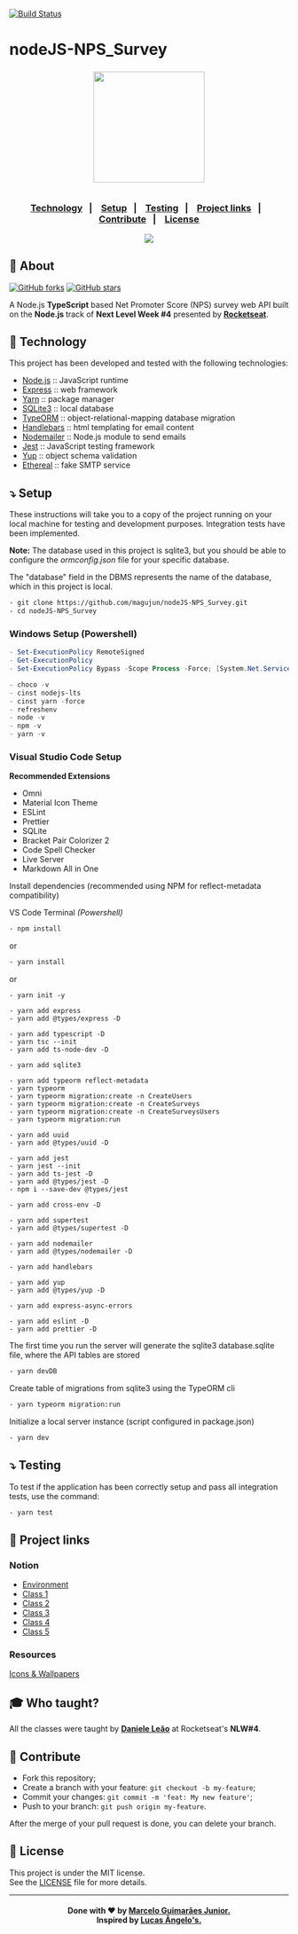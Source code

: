 [![Build Status](https://travis-ci.com/magujun/nodeJS-NPS_Survey.svg?branch=main)](https://travis-ci.com/magujun/nodeJS-NPS_Survey)

# nodeJS-NPS_Survey

<h3 align="center">
    <img width="200px" src="https://i.imgur.com/NDGJnnY.png">
    <br><br>
    <p align="center">
      <a href="#-technologies">Technology</a>&nbsp;&nbsp;&nbsp;|&nbsp;&nbsp;&nbsp;
      <a href="#-setup">Setup</a>&nbsp;&nbsp;&nbsp;|&nbsp;&nbsp;&nbsp;
      <a href="#-testing">Testing</a>&nbsp;&nbsp;&nbsp;|&nbsp;&nbsp;&nbsp;
      <a href="#-project-links">Project links</a>&nbsp;&nbsp;&nbsp;|&nbsp;&nbsp;&nbsp;
      <a href="#-contribute">Contribute</a>&nbsp;&nbsp;&nbsp;|&nbsp;&nbsp;&nbsp;
      <a href="#-license">License</a>
  </p>
</h3>

<p align="center">
  <a href="https://rocketseat.com.br">
    <img src="https://i.imgur.com/1o7urkT.png">
  </a>
</p>

## 🔖 About

[![GitHub forks](https://img.shields.io/github/forks/magujun/nodeJS-NPS_Survey?style=social)](https://github.com/magujun/nodeJS-NPS_Survey/network/members/)
[![GitHub stars](https://img.shields.io/github/stars/magujun/nodeJS-NPS_Survey?style=social)](https://github.com/magujun/nodeJS-NPS_Survey/stargazers/)

A Node.js <strong>TypeScript</strong> based Net Promoter Score (NPS) survey web API built on the <strong> Node.js </strong> track of <strong> Next Level Week #4</strong> presented by <strong>[Rocketseat](https://rocketseat.com.br/)</strong>.

## 🚀 Technology

This project has been developed and tested with the following technologies:

- [Node.js](https://nodejs.org/en/) :: JavaScript runtime
- [Express](https://expressjs.com/) :: web framework
- [Yarn](https://yarnpkg.com/) :: package manager
- [SQLite3](https://www.sqlite.org/) :: local database
- [TypeORM](https://typeorm.io/) :: object-relational-mapping database migration
- [Handlebars](https://handlebarsjs.com/) :: html templating for email content
- [Nodemailer](https://nodemailer.com/) :: Node.js module to send emails
- [Jest](https://jestjs.io/) :: JavaScript testing framework
- [Yup](https://github.com/jquense/yup) :: object schema validation
- [Ethereal](https://ethereal.email/) :: fake SMTP service

## ⤵ Setup

These instructions will take you to a copy of the project running on your local machine for testing and development purposes.
Integration tests have been implemented.

**Note:** The database used in this project is sqlite3, but you should be able to configure the <i>ormconfig.json</i> file for your specific database.

The "database" field in the DBMS represents the name of the database, which in this project is local.

```bash
- git clone https://github.com/magujun/nodeJS-NPS_Survey.git
- cd nodeJS-NPS_Survey
```

### Windows Setup (Powershell)
```Powershell
- Set-ExecutionPolicy RemoteSigned
- Get-ExecutionPolicy
- Set-ExecutionPolicy Bypass -Scope Process -Force; [System.Net.ServicePointManager]::SecurityProtocol = [System.Net.ServicePointManager]::SecurityProtocol -bor 3072; iex ((New-Object System.Net.WebClient).DownloadString('https://chocolatey.org/install.ps1'))

- choco -v
- cinst nodejs-lts
- cinst yarn -force
- refreshenv
- node -v  
- npm -v
- yarn -v
```

### Visual Studio Code Setup 

<strong>Recommended Extensions</strong>

  - Omni
  - Material Icon Theme
  - ESLint
  - Prettier
  - SQLite
  - Bracket Pair Colorizer 2
  - Code Spell Checker
  - Live Server
  - Markdown All in One

Install dependencies (recommended using NPM for reflect-metadata compatibility)

VS Code Terminal <i>(Powershell)</i>
```bash
- npm install
```
or

```bash
- yarn install
```
or

```Terminal
- yarn init -y

- yarn add express
- yarn add @types/express -D

- yarn add typescript -D
- yarn tsc --init
- yarn add ts-node-dev -D

- yarn add sqlite3

- yarn add typeorm reflect-metadata
- yarn typeorm
- yarn typeorm migration:create -n CreateUsers
- yarn typeorm migration:create -n CreateSurveys
- yarn typeorm migration:create -n CreateSurveysUsers
- yarn typeorm migration:run

- yarn add uuid  
- yarn add @types/uuid -D

- yarn add jest
- yarn jest --init
- yarn add ts-jest -D  
- yarn add @types/jest -D
- npm i --save-dev @types/jest

- yarn add cross-env -D  

- yarn add supertest 
- yarn add @types/supertest -D

- yarn add nodemailer
- yarn add @types/nodemailer -D

- yarn add handlebars

- yarn add yup
- yarn add @types/yup -D

- yarn add express-async-errors

- yarn add eslint -D  
- yarn add prettier -D
```

The first time you run the server will generate the sqlite3 database.sqlite file, where the API tables are stored

```bash
- yarn devDB
```

Create table of migrations from sqlite3 using the TypeORM cli

```bash
- yarn typeorm migration:run
```

Initialize a local server instance (script configured in package.json)

```bash
- yarn dev
```

## ⤵ Testing

To test if the application has been correctly setup and pass all integration tests, use the command:

```bash
- yarn test
```

## 🔗 Project links

### Notion

- [Environment](https://www.notion.so/Configura-es-do-ambiente-Node-js-ae9fea3f78894139af4268d198294e2a)
- [Class 1](https://www.notion.so/Dia-1-Fundamentos-do-NodeJS-a0040fa51a764bdaaf5648fedbf6fb4d)
- [Class 2](https://www.notion.so/danileao/Dia-2-Iniciando-com-o-Banco-de-Dados-ffa8a141872641b7b13338f339d7a69b)
- [Class 3](https://www.notion.so/Dia-3-Testando-a-nossa-aplica-o-6b517e6d081241258009c640f7032cde)
- [Class 4](https://www.notion.so/danileao/Dia-4-Envio-de-e-mail-1b85cb36f0a84e5e90a43e3acbce5674)
- [Class 5](https://www.notion.so/Dia-5-Finalizando-nossa-api-com-valida-es-1f972c0e73a548fc84217ddf79fb7d90)

### Resources

[Icons & Wallpapers](https://drive.google.com/drive/folders/11fxy_LmTD6S1FGTQbeu47QPLzvyuEGSs)

## 🎓 Who taught?

All the classes were taught by **[Daniele Leão](https://github.com/danileao)** at Rocketseat's **NLW#4**.

## 🤔 Contribute

- Fork this repository;
- Create a branch with your feature: `git checkout -b my-feature`;
- Commit your changes: `git commit -m 'feat: My new feature'`;
- Push to your branch: `git push origin my-feature`.

After the merge of your pull request is done, you can delete your branch.

## 📝 License

This project is under the MIT license.<br/>
See the [LICENSE](LICENSE) file for more details.

---

<h4 align="center">
  Done with ❤ by <a href="https://www.linkedin.com/in/marcelo-guimaraes-junior/" target="_blank">Marcelo Guimarães Junior.</a><br/>
  Inspired by <a href="https://www.linkedin.com/in/lucas-angelo/" target="_blank">Lucas Ângelo's.</a>
</h4>
